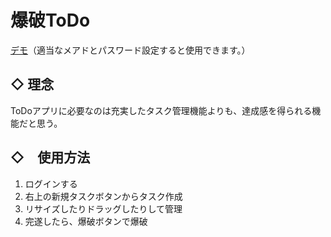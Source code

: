 # 爆破ToDo

[デモ](http://ipl-rails.sfc.keio.ac.jp/t16416ys/bakuhatodo/)（適当なメアドとパスワード設定すると使用できます。）

## ◇ 理念
  ToDoアプリに必要なのは充実したタスク管理機能よりも、達成感を得られる機能だと思う。

## ◇　使用方法
1. ログインする
2. 右上の新規タスクボタンからタスク作成
3. リサイズしたりドラッグしたりして管理
4. 完遂したら、爆破ボタンで爆破
